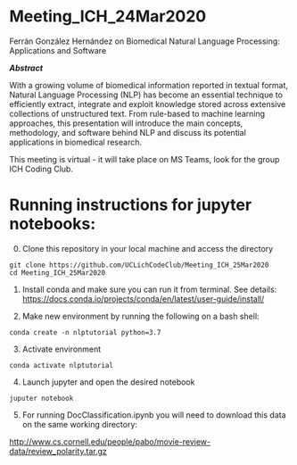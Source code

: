 # Meeting_ICH_24Mar2020

Ferrán González Hernández on Biomedical Natural Language Processing: Applications and Software

***Abstract***

With a growing volume of biomedical information reported in textual format, Natural Language Processing (NLP) has become an essential technique to efficiently extract, integrate and exploit knowledge stored across extensive collections of unstructured text. From rule-based to machine learning approaches, this presentation will introduce the main concepts, methodology, and software behind NLP and discuss its potential applications in biomedical research.

This meeting is virtual - it will take place on MS Teams, look for the group ICH Coding Club.

# Running instructions for jupyter notebooks: 

0. Clone this repository in your local machine and access the directory

````
git clone https://github.com/UCLichCodeClub/Meeting_ICH_25Mar2020
cd Meeting_ICH_25Mar2020
````

1. Install conda and make sure you can run it from terminal. See details: https://docs.conda.io/projects/conda/en/latest/user-guide/install/

2. Make new environment by running the following on a bash shell:

````
conda create -n nlptutorial python=3.7
````

3. Activate environment

````
conda activate nlptutorial 
````

4. Launch jupyter and open the desired notebook

````
juputer notebook
````

5. For running DocClassification.ipynb you will need to download this data on the same working directory: 

http://www.cs.cornell.edu/people/pabo/movie-review-data/review_polarity.tar.gz
